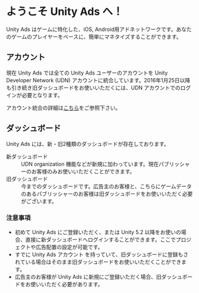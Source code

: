 # ようこそ Unity Ads へ！

Unity Ads はゲームに特化した、iOS, Android用アドネットワークです。あなたのゲームのプレイヤーをベースに、簡単にマネタイズすることができます。

## アカウント
現在 Unity Ads では全ての Unity Ads ユーザーのアカウントを Unity Developer Network (UDN) アカウントに統合しています。2016年1月25日以降も引き続き旧ダッシュボードをお使いいただくには、UDN アカウントでのログインが必要となります。

アカウント統合の詳細は[こちら]()をご参照下さい。

## ダッシュボード 
Unity Ads には、新・旧2種類のダッシュボードが存在しております。

<dl>
  <dt>新ダッシュボード</dt>
  <dd>UDN organization 機能などが新規に加わっています。現在パブリッシャーのお客様のみお使いいただくことができます。</dd>
  <dt>旧ダッシュボード</dt>
  <dd>今までのダッシュボードです。広告主のお客様と、こちらにゲームデータのあるパブリッシャーのお客様は旧ダッシュボードをお使いいただく必要がございます。</dd>
</dl>

### 注意事項
- 初めて Unity Ads にご登録いただく、または Unity 5.2 以降をお使いの場合、直接に新ダッシュボードへログインすることができます。ここでプロジェクトや広告配置の設定が可能です。
- すでに Unity Ads アカウント を持っていて、旧ダッシュボードに登録もされている場合はそのまま旧ダッシュボードをお使いいただくことができます。
- 広告主のお客様が Unity Ads に新規にご登録いただく場合、旧ダッシュボードをお使いいただく必要があります。
